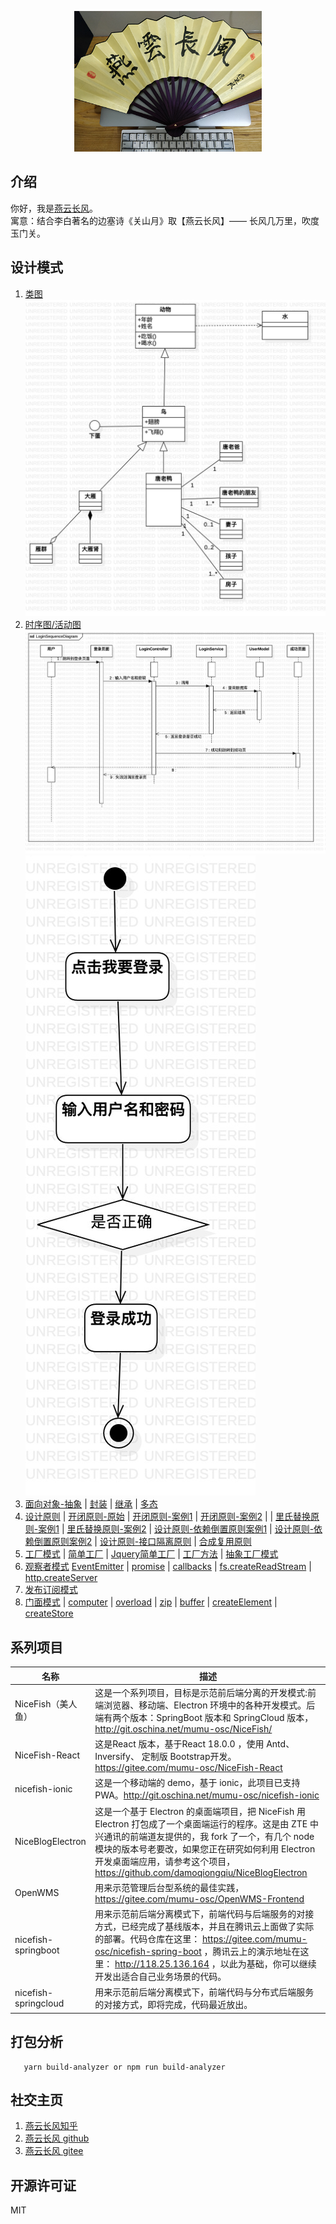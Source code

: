 <p align="center">
    <img width="300" src="src/assets/img/yanyunchangfeng.png">
</p>

## 介绍

你好，我是[燕云长风](https://yanyunchangfeng.github.io)。  
寓意：结合李白著名的边塞诗《关山月》取【燕云长风】—— 长风几万里，吹度玉门关。

## 设计模式
1.  [类图](src/app/class1/index.ts) ![类图实例](src/app/class1/ClassDiagram.jpg)  
2.  [时序图/活动图](src/app/sequence2/index.ts)![时序图实例](src/app/sequence2/SequenceDiagram.jpg)![活动图实例](src/app/sequence2/ActivityDiagram.jpg)
3. [面向对象-抽象](src/app/pod3/abstract.ts) | [封装](src/app/pod3/encapsulation.ts) | [继承](src/app/pod3/inherit.ts) | [多态](src/app/pod3/polymorphic.ts) 
4. [设计原则](src/app/pod3/designPrinciple.ts) | [开闭原则-原始](src/app/pod3/openclose.ts) | [开闭原则-案例1](src/app/pod3/openclose1.ts) | [开闭原则-案例2](src/app/pod3/openclose2.ts) | | [里氏替换原则-案例1](src/app/pod3/sub.ts) | [里氏替换原则-案例2](src/app/pod3/sub1.ts) | [设计原则-依赖倒置原则案例1](src/app/pod3/depencyInversion.ts) | [设计原则-依赖倒置原则案例2](src/app/pod3/depencyInversion.ts) |  [设计原则-接口隔离原则](src/app/pod3/interfaceSegregation.ts) | [合成复用原则](src/app/pod3/11.ts)   
5. [工厂模式](src/app/factory4/index.ts) |  [简单工厂](src/app/factory4/simple.ts) | [Jquery简单工厂](src/app/factory4/simple.ts) |  [工厂方法](src/app/factory4/method.ts)  | [抽象工厂模式](src/app/factory4/abstract.ts)
6. [观察者模式](src/app/lesson1/index.ts) [EventEmitter](src/app/lesson1/EventEmitter.ts) | [promise](src/app/lesson1/promise.ts) | [callbacks](src/app/lesson1/callbacks.ts) |  [fs.createReadStream](src/app/lesson1/createReadStream.ts) | [http.createServer](src/app/lesson1/http.ts)    
3.  [发布订阅模式](src/app/lesson2/index.ts)
4.  [门面模式](src/app/facade10/index.ts) | [computer](src/app/facade10/computer.ts) | [overload](src/app/facade10/overload.ts) | [zip](src/app/facade10/zip.ts) | [buffer](src/app/facade10/buffer.ts) | [createElement](src/app/facade10/createElement.ts) | [createStore](src/app/facade10/createStore.ts)





## 系列项目

|  名称   | 描述  |
|  ----  | ----  |
| NiceFish（美人鱼）  | 这是一个系列项目，目标是示范前后端分离的开发模式:前端浏览器、移动端、Electron 环境中的各种开发模式。后端有两个版本：SpringBoot 版本和 SpringCloud 版本，http://git.oschina.net/mumu-osc/NiceFish/ |
| NiceFish-React  |  这是React 版本，基于React 18.0.0 ，使用 Antd、Inversify、 定制版 Bootstrap开发。  https://gitee.com/mumu-osc/NiceFish-React|
| nicefish-ionic  | 这是一个移动端的 demo，基于 ionic，此项目已支持 PWA。http://git.oschina.net/mumu-osc/nicefish-ionic |
| NiceBlogElectron  | 这是一个基于 Electron 的桌面端项目，把 NiceFish 用 Electron 打包成了一个桌面端运行的程序。这是由 ZTE 中兴通讯的前端道友提供的，我 fork 了一个，有几个 node 模块的版本号老要改，如果您正在研究如何利用 Electron 开发桌面端应用，请参考这个项目，https://github.com/damoqiongqiu/NiceBlogElectron|
| OpenWMS  | 用来示范管理后台型系统的最佳实践，https://gitee.com/mumu-osc/OpenWMS-Frontend|
| nicefish-springboot  | 用来示范前后端分离模式下，前端代码与后端服务的对接方式，已经完成了基线版本，并且在腾讯云上面做了实际的部署。代码仓库在这里： https://gitee.com/mumu-osc/nicefish-spring-boot ，腾讯云上的演示地址在这里： http://118.25.136.164 ，以此为基础，你可以继续开发出适合自己业务场景的代码。|
| nicefish-springcloud  | 用来示范前后端分离模式下，前端代码与分布式后端服务的对接方式，即将完成，代码最近放出。|                                                            

## 打包分析

```
   yarn build-analyzer or npm run build-analyzer  
```    

## 社交主页

1. [燕云长风知乎](https://zhihu.com/people/hbxyxuxiaodong)
3. [燕云长风 github](https://github.com/yanyunchangfeng)
4. [燕云长风 gitee](https://gitee.com/yanyunchangfeng)

## 开源许可证

MIT

